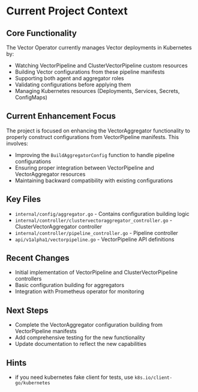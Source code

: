 # Current Project Context

## Core Functionality
The Vector Operator currently manages Vector deployments in Kubernetes by:
- Watching VectorPipeline and ClusterVectorPipeline custom resources
- Building Vector configurations from these pipeline manifests
- Supporting both agent and aggregator roles
- Validating configurations before applying them
- Managing Kubernetes resources (Deployments, Services, Secrets, ConfigMaps)

## Current Enhancement Focus
The project is focused on enhancing the VectorAggregator functionality to properly construct configurations from VectorPipeline manifests. This involves:
- Improving the `BuildAggregatorConfig` function to handle pipeline configurations
- Ensuring proper integration between VectorPipeline and VectorAggregator resources
- Maintaining backward compatibility with existing configurations

## Key Files
- `internal/config/aggregator.go` - Contains configuration building logic
- `internal/controller/clustervectoraggregator_controller.go` - ClusterVectorAggregator controller
- `internal/controller/pipeline_controller.go` - Pipeline controller
- `api/v1alpha1/vectorpipeline.go` - VectorPipeline API definitions

## Recent Changes
- Initial implementation of VectorPipeline and ClusterVectorPipeline controllers
- Basic configuration building for aggregators
- Integration with Prometheus operator for monitoring

## Next Steps
- Complete the VectorAggregator configuration building from VectorPipeline manifests
- Add comprehensive testing for the new functionality
- Update documentation to reflect the new capabilities

## Hints
- if you need kubernetes fake client for tests, use `k8s.io/client-go/kubernetes`
